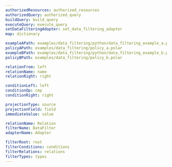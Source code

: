 ```yaml
---
authorizedResources: authorized_resources
authorizedQuery: authorized_query
buildQuery: build_query
executeQuery: execute_query
setDataFilteringAdapter: set_data_filtering_adapter
map: dictionary

exampleAPath: examples/data_filtering/python/data_filtering_example_a.py
policyAPath: examples/data_filtering/policy_a.polar
exampleBPath: examples/data_filtering/python/data_filtering_example_b.py
policyBPath: examples/data_filtering/policy_b.polar

relationFrom: left
relationName: name
relationRight: right

conditionLeft: left
conditionOp: cmp
conditionRight: right

projectionType: source
projectionField: field
immediateValue: value

relationName: Relation
filterName: DataFilter
adapterName: Adapter

filterRoot: root
filterConditions: conditions
filterRelations: relations
filterTypes: types
---
```

